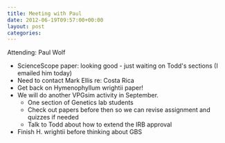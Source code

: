 ```yaml
---
title: Meeting with Paul
date: 2012-06-19T09:57:00+00:00
layout: post
categories:
---
```

Attending: Paul Wolf

  * ScienceScope paper: looking good - just waiting on Todd's sections (I emailed him today)
  * Need to contact Mark Ellis re: Costa Rica
  * Get back on Hymenophyllum wrightii paper!
  * We will do another VPGsim activity in September.
      * One section of Genetics lab students
      * Check out papers before then so we can revise assignment and quizzes if needed
      * Talk to Todd about how to extend the IRB approval
  * Finish H. wrightii before thinking about GBS
